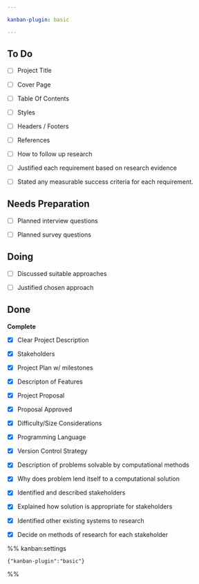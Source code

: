 ```yaml
---

kanban-plugin: basic

---
```


## To Do

- [ ] Project Title
- [ ] Cover Page
- [ ] Table Of Contents
- [ ] Styles
- [ ] Headers / Footers
- [ ] References
- [ ] How to follow up research
- [ ] Justified each requirement based on research evidence
- [ ] Stated any measurable success criteria for each requirement.


## Needs Preparation

- [ ] Planned interview questions
- [ ] Planned survey questions


## Doing

- [ ] Discussed suitable approaches
- [ ] Justified chosen approach


## Done

**Complete**
- [x] Clear Project Description
- [x] Stakeholders
- [x] Project Plan w/ milestones
- [x] Descripton of Features
- [x] Project Proposal
- [x] Proposal Approved
- [x] Difficulty/Size Considerations
- [x] Programming Language
- [x] Version Control Strategy
- [x] Description of problems solvable by computational methods
- [x] Why does problem lend itself to a computational solution
- [x] Identified and described stakeholders
- [x] Explained how solution is appropriate for stakeholders
- [x] Identified other existing systems to research
- [x] Decide on methods of research for each stakeholder




%% kanban:settings
```
{"kanban-plugin":"basic"}
```
%%